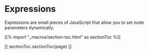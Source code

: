 # Expressions

Expressions are small pieces of JavaScript that allow you to set node parameters dynamically.

[[% import "_macros/section-toc.html" as sectionToc %]]

[[ sectionToc.sectionToc(page) ]]
